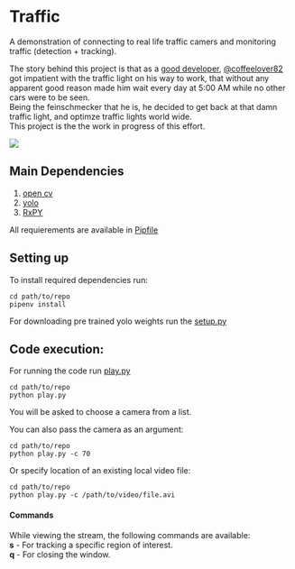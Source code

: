 # Traffic

A demonstration of connecting to real life traffic camers and monitoring traffic (detection + tracking).  

The story behind this project is that as a [good developer](https://www.techinasia.com/talk/3-great-virtues-of-a-programmer-laziness-impatience-and-hubris),  [@coffeelover82](https://github.com/coffeelover82) got impatient with the traffic light on his way to work, that without any apparent good reason made him wait every day at 5:00 AM while no other cars were to be seen.   
Being the feinschmecker that he is, he decided to get back at that damn traffic light, and optimze traffic lights world wide.  
This project is the the work in progress of this effort.  

![](media/example.gif)

## Main Dependencies
1. [open cv](https://github.com/skvark/opencv-python)
2. [yolo](https://pjreddie.com/darknet/yolo/)
3. [RxPY](https://github.com/ReactiveX/RxPY)

All requierements are available in [Pipfile](https://github.com/turner11/Traffic/blob/master/Pipfile)

## Setting up

To install required dependencies run:
```
cd path/to/repo
pipenv install 
```

For downloading pre trained yolo weights run the [setup.py](https://github.com/turner11/Traffic/blob/master/settings/setup.py)

## Code execution:
For running the code run [play.py](https://github.com/turner11/Traffic/blob/master/play.py)
```
cd path/to/repo
python play.py
```

You will be asked to choose a camera from a list.

You can also pass the camera as an argument:
```
cd path/to/repo
python play.py -c 70
```

Or specify location of an existing local video file:
```
cd path/to/repo
python play.py -c /path/to/video/file.avi
```

#### Commands
While viewing the stream, the following commands are available:  
**s** - For tracking a specific region of interest.  
**q** - For closing the window.  
